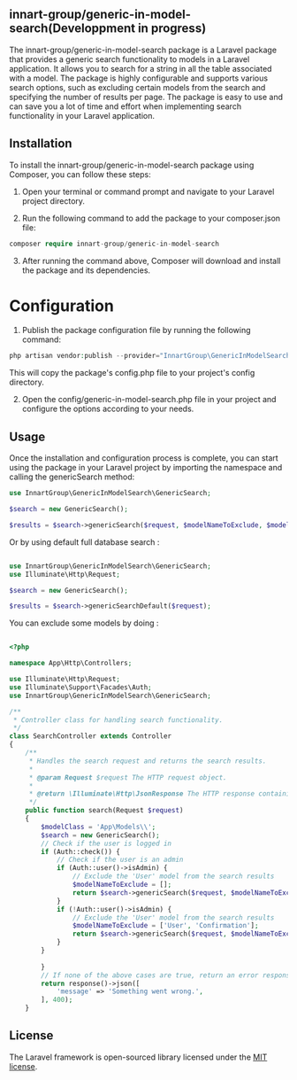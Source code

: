 
## innart-group/generic-in-model-search(Developpment in progress)

The innart-group/generic-in-model-search package is a Laravel package that provides a generic search functionality to models in a Laravel application. It allows you to search for a string in all the table associated with a model. The package is highly configurable and supports various search options, such as excluding certain models from the search and specifying the number of results per page. The package is easy to use and can save you a lot of time and effort when implementing search functionality in your Laravel application.


## Installation

To install the innart-group/generic-in-model-search package using Composer, you can follow these steps:

1. Open your terminal or command prompt and navigate to your Laravel project directory.

2. Run the following command to add the package to your composer.json file:

```php
composer require innart-group/generic-in-model-search
```


3. After running the command above, Composer will download and install the package and its dependencies.


# Configuration
1. Publish the package configuration file by running the following command:



```php
php artisan vendor:publish --provider="InnartGroup\GenericInModelSearch\GenericSearchServiceProvider" --tag=config
```

This will copy the package's config.php file to your project's config directory.

2. Open the config/generic-in-model-search.php file in your project and configure the options according to your needs.


## Usage

Once the installation and configuration process is complete, you can start using the package in your Laravel project by importing the namespace and calling the genericSearch method:

```php
use InnartGroup\GenericInModelSearch\GenericSearch;

$search = new GenericSearch();

$results = $search->genericSearch($request, $modelNameToExclude, $modelClassSpecified, $perPage,=$totalResultsExpected);
```

Or by using default full database search :

```php

use InnartGroup\GenericInModelSearch\GenericSearch;
use Illuminate\Http\Request;

$search = new GenericSearch();

$results = $search->genericSearchDefault($request);

```


You can exclude some models by doing :

```php

<?php

namespace App\Http\Controllers;

use Illuminate\Http\Request;
use Illuminate\Support\Facades\Auth;
use InnartGroup\GenericInModelSearch\GenericSearch;

/**
 * Controller class for handling search functionality.
 */
class SearchController extends Controller
{
    /**
     * Handles the search request and returns the search results.
     *
     * @param Request $request The HTTP request object.
     *
     * @return \Illuminate\Http\JsonResponse The HTTP response containing the search results.
     */
    public function search(Request $request)
    {
        $modelClass = 'App\Models\\';
        $search = new GenericSearch();
        // Check if the user is logged in
        if (Auth::check()) {
            // Check if the user is an admin 
            if (Auth::user()->isAdmin) {
                // Exclude the 'User' model from the search results
                $modelNameToExclude = [];
                return $search->genericSearch($request, $modelNameToExclude, $modelClass, 15, 100);
            }
            if (!Auth::user()->isAdmin) {
                // Exclude the 'User' model from the search results
                $modelNameToExclude = ['User', 'Confirmation'];
                return $search->genericSearch($request, $modelNameToExclude, $modelClass, 15, 100);
            }
        }
    
        }
        // If none of the above cases are true, return an error response
        return response()->json([
            'message' => 'Something went wrong.',
        ], 400);
    }
```
## License

The Laravel framework is open-sourced library licensed under the [MIT license](https://opensource.org/licenses/MIT).
